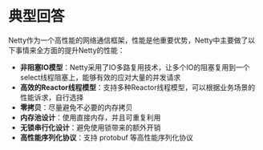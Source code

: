 # 典型回答
Netty作为一个高性能的网络通信框架，性能是他重要优势，Netty中主要做了以下事情来全方面的提升Netty的性能：



+ **非阻塞IO模型**：Netty采用了IO多路复用技术，让多个IO的阻塞复用到一个select线程阻塞上，能够有效的应对大量的并发请求
+ **高效的Reactor线程模型**：支持多种Reactor线程模型，可以根据业务场景的性能诉求，自行选择
+ **零拷贝**：尽量避免不必要的内存拷贝
+ **内存池设计**：使用直接内存，并且可重复利用
+ **无锁串行化设计**：避免使用锁带来的额外开销
+ **高性能序列化协议**：支持 protobuf 等高性能序列化协议

